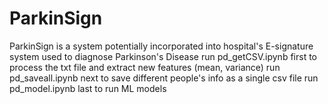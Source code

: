 # ParkinSign
ParkinSign is a system potentially incorporated into hospital's E-signature system used to diagnose Parkinson's Disease 
run pd_getCSV.ipynb first to process the txt file and extract new features (mean, variance)
run pd_saveall.ipynb next to save different people's info as a single csv file
run pd_model.ipynb last to run ML models
